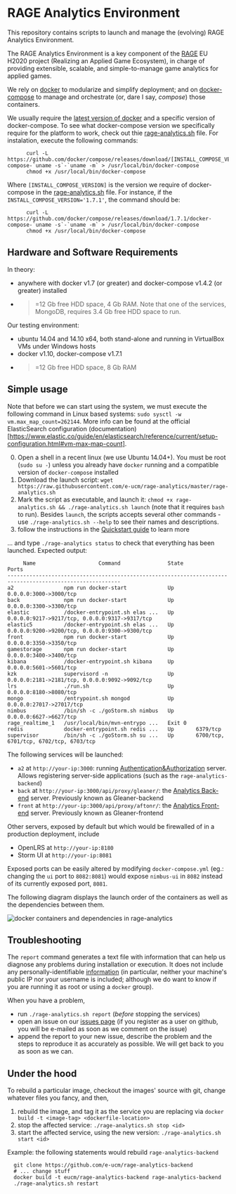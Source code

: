 # RAGE Analytics Environment

This repository contains scripts to launch and manage the (evolving) RAGE Analytics Environment.

The RAGE Analytics Environment is a key component of the [RAGE](http://rageproject.eu/) EU H2020 project 
(Realizing an Applied Game Ecosystem), in charge of providing extensible, scalable, and simple-to-manage
game analytics for applied games.

We rely on [docker](https://docs.docker.com/installation/) to modularize and simplify deployment; and on [docker-compose](https://docs.docker.com/compose/) to manage and orchestrate (or, dare I say, _compose_) those containers. 

We usually require the [latest version of docker](https://github.com/docker/docker/releases) and a specific version of docker-compose. To see what docker-compose version we specifically require for the platform to work, check out thie [rage-analytics.sh](https://github.com/e-ucm/rage-analytics/blob/master/rage-analytics.sh#L23) file. For instalation, execute the following commands:

          curl -L https://github.com/docker/compose/releases/download/[INSTALL_COMPOSE_VERSION]/docker-compose-`uname -s`-`uname -m` > /usr/local/bin/docker-compose
          chmod +x /usr/local/bin/docker-compose
         
Where `[INSTALL_COMPOSE_VERSION]` is the version we require of docker-compose in the [rage-analytics.sh](https://github.com/e-ucm/rage-analytics/blob/master/rage-analytics.sh#L23) file. For instance, if the `INSTALL_COMPOSE_VERSION='1.7.1'`, the command should be:         

          curl -L https://github.com/docker/compose/releases/download/1.7.1/docker-compose-`uname -s`-`uname -m` > /usr/local/bin/docker-compose
          chmod +x /usr/local/bin/docker-compose

## Hardware and Software Requirements

In theory:

- anywhere with docker v1.7 (or greater) and docker-compose v1.4.2 (or greater) installed 
- >=12 Gb free HDD space, 4 Gb RAM. Note that one of the services, MongoDB, requires 3.4 Gb free HDD space to run.

Our testing environment:
          
- ubuntu 14.04 and 14.10 x64, both stand-alone and running in VirtualBox VMs under Windows hosts
- docker v1.10, docker-compose v1.7.1
- >=12 Gb free HDD space, 8 Gb RAM

## Simple usage

Note that before we can start using the system, we must execute the following command in Linux based systems: `sudo sysctl -w vm.max_map_count=262144`. More info can be found at the official 
ElasticSearch configuration (documentation)[https://www.elastic.co/guide/en/elasticsearch/reference/current/setup-configuration.html#vm-max-map-count].

0. Open a shell in a recent linux (we use Ubuntu 14.04+). You must be root (`sudo su -`) unless you already have `docker` running and a compatible version of `docker-compose` installed 
1. Download the launch script: `wget https://raw.githubusercontent.com/e-ucm/rage-analytics/master/rage-analytics.sh`
2. Mark the script as executable, and launch it: `chmod +x rage-analytics.sh && ./rage-analytics.sh launch` (note that it requires `bash` to run). Besides `launch`, the scripts accepts several other commands - use `./rage-analytics.sh --help` to see their names and descriptions.
3. follow the instructions in the [Quickstart guide](https://github.com/e-ucm/rage-analytics/wiki/Quickstart) to learn more 

... and type `./rage-analytics status` to check that everything has been launched. Expected output:

```
     Name                    Command               State                        Ports                      
----------------------------------------------------------------------------------------------------------
a2                npm run docker-start             Up       0.0.0.0:3000->3000/tcp                         
back              npm run docker-start             Up       0.0.0.0:3300->3300/tcp                         
elastic           /docker-entrypoint.sh elas ...   Up       0.0.0.0:9217->9217/tcp, 0.0.0.0:9317->9317/tcp 
elastic5          /docker-entrypoint.sh elas ...   Up       0.0.0.0:9200->9200/tcp, 0.0.0.0:9300->9300/tcp 
front             npm run docker-start             Up       0.0.0.0:3350->3350/tcp                         
gamestorage       npm run docker-start             Up       0.0.0.0:3400->3400/tcp                         
kibana            /docker-entrypoint.sh kibana     Up       0.0.0.0:5601->5601/tcp                         
kzk               supervisord -n                   Up       0.0.0.0:2181->2181/tcp, 0.0.0.0:9092->9092/tcp 
lrs               ./run.sh                         Up       0.0.0.0:8180->8080/tcp                         
mongo             /entrypoint.sh mongod            Up       0.0.0.0:27017->27017/tcp                       
nimbus            /bin/sh -c ./goStorm.sh nimbus   Up       0.0.0.0:6627->6627/tcp                         
rage_realtime_1   /usr/local/bin/mvn-entrypo ...   Exit 0                                                  
redis             docker-entrypoint.sh redis ...   Up       6379/tcp                                       
supervisor        /bin/sh -c ./goStorm.sh su ...   Up       6700/tcp, 6701/tcp, 6702/tcp, 6703/tcp 
```

The following services will be launched:
* `a2` at `http://your-ip:3000`: running [Authentication&Authorization](https://github.com/e-ucm/a2) server. Allows registering server-side applications (such as the `rage-analytics-backend`) 
* `back` at `http://your-ip:3000/api/proxy/gleaner/`: the [Analytics Back-end](https://github.com/e-ucm/rage-analytics-backend) server. Previously known as Gleaner-backend
* `front` at `http://your-ip:3000/api/proxy/aftonr/`: the [Analytics Front-end](https://github.com/e-ucm/rage-analytics-frontend) server. Previously known as Gleaner-frontend

Other servers, exposed by default but which would be firewalled of in a production deployment, include
* OpenLRS at `http://your-ip:8180`
* Storm UI at `http://your-ip:8081`

Exposed ports can be easily altered by modifying `docker-compose.yml` (eg.: changing the `ui` port to `8082:8081`) would expose `nimbus-ui` in `8082` instead of its currently exposed port, `8081`.

The following diagram displays the launch order of the containers as well as the dependencies between them.

![docker containers and dependencies in rage-analytics](https://cloud.githubusercontent.com/assets/5658058/14140714/fb5b18d8-f67a-11e5-9b9c-41efd9277ee1.png)

## Troubleshooting

The `report` command generates a text file with information that can help us diagnose any problems during installation or execution. It does not include any personally-identifiable [information](https://github.com/e-ucm/rage-analytics/blob/master/rage-analytics.sh) (in particular, neither your machine's public IP  nor your username is included; although we do want to know if you are running it as root or using a `docker` group).

When you have a problem,

- run `./rage-analytics.sh report` (_before_ stopping the services)
- open an issue on our [issues page](https://github.com/e-ucm/rage-analytics/pulls) (if you register as a user on github, you will be e-mailed as soon as we comment on the issue)
- append the report to your new issue, describe the problem and the steps to reproduce it as accurately as possible. We will get back to you as soon as we can.

## Under the hood

To rebuild a particular image, checkout the images' source with git, change whatever files you fancy, and then,

1. rebuild the image, and tag it as the service you are replacing via `docker build -t <image-tag> <dockerfile-location>`
2. stop the affected service: `./rage-analytics.sh stop <id>` 
3. start the affected service, using the new version: `./rage-analytics.sh start <id>` 

Example: the following statements would rebuild `rage-analytics-backend`
```
  git clone https://github.com/e-ucm/rage-analytics-backend
  # ... change stuff
  docker build -t eucm/rage-analytics-backend rage-analytics-backend
  ./rage-analytics.sh restart
```
